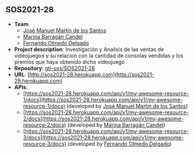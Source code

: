 ## SOS2021-28


- **Team**
  - [José Manuel Martín de los Santos](https://github.com/spartano27)
  - [Marina Barragán Candel](https://github.com/MarinaBC)
  - [Fernando Olmedo Delgado](https://github.com/Fernasilver)
- **Project description**: Investigación y Analisis de las ventas de videojuegos y su relacion con la cantidad de consolas vendidas y los premios que haya obtenido dicho videojuego
- **Repository**: [gti-sos/SOS2021-28](https://github.com/gti-sos/SOS2021-28)
- **URL**: [http://sos2021-28.herokuapp.com](http://sos2021-28.herokuapp.com)
-  **APIs**:
    - [https://sos2021-28.herokuapp.com/api/v1/my-awesome-resource-1/docs](https://sos2021-28.herokuapp.com/api/v1/my-awesome-resource-1/docs) (developed by [José Manuel Martín de los Santos](https://github.com/spartano27))
    - [https://sos2021-28.herokuapp.com/api/v1/my-awesome-resource-2/docs](https://sos2021-28.herokuapp.com/api/v1/my-awesome-resource-2/docs) (developed by [Marina Barragán Candel](https://github.com/MarinaBC))
    - [https://sos2021-28.herokuapp.com/api/v1/my-awesome-resource-3/docs](https://sos2021-28.herokuapp.com/api/v1/my-awesome-resource-3/docs) (developed by [Fernando Olmedo Delgado](https://github.com/Fernasilver))

